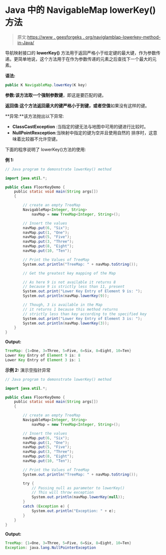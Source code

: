 # Java 中的 NavigableMap lowerKey()方法

> 原文:[https://www . geesforgeks . org/naviglamblap-lowerkey-method-in-Java/](https://www.geeksforgeeks.org/navigablemap-lowerkey-method-in-java/)

导航映射接口的 **lowerKey()** 方法用于返回严格小于给定键的最大键，作为参数传递。更简单地说，这个方法用于在作为参数传递的元素之后查找下一个最大的元素。

**语法:**

```java
public K NavigableMap.lowerKey(K key)
```

**参数:**该方法取一个强制参数**键**，即这是要匹配的键。

**返回值:**这个方法返回**最大的键严格小于到键，**或者**空值**如果没有这样的键。

**异常:**该方法抛出以下异常:

*   **ClassCastException** :当指定的键无法与地图中可用的键进行比较时。
*   **NullPointRexception**:当映射中指定的键为空并且使用自然的
    排序时，这意味着比较器不允许空键。

下面的程序说明了 lowerKey()方法的使用:

**例 1:**

```java
// Java program to demonstrate lowerKey() method

import java.util.*;

public class FloorKeyDemo {
    public static void main(String args[])
    {

        // create an empty TreeMap
        NavigableMap<Integer, String>
            navMap = new TreeMap<Integer, String>();

        // Insert the values
        navMap.put(6, "Six");
        navMap.put(1, "One");
        navMap.put(5, "Five");
        navMap.put(3, "Three");
        navMap.put(8, "Eight");
        navMap.put(10, "Ten");

        // Print the Values of TreeMap
        System.out.println("TreeMap: " + navMap.toString());

        // Get the greatest key mapping of the Map

        // As here 9 is not available it returns 8
        // because 9 is strictly less than 11, present
        System.out.print("Lower Key Entry of Element 9 is: ");
        System.out.println(navMap.lowerKey(9));

        // Though, 3 is available in the Map
        // it returns 1 because this method returns
        // strictly less than key according to the specified key
        System.out.print("Lower Key Entry of Element 3 is: ");
        System.out.println(navMap.lowerKey(3));
    }
}
```

**Output:**

```java
TreeMap: {1=One, 3=Three, 5=Five, 6=Six, 8=Eight, 10=Ten}
Lower Key Entry of Element 9 is: 8
Lower Key Entry of Element 3 is: 1

```

**示例 2:** 演示空指针异常

```java
// Java program to demonstrate lowerKey() method

import java.util.*;

public class FloorKeyDemo {
    public static void main(String args[])
    {

        // create an empty TreeMap
        NavigableMap<Integer, String>
            navMap = new TreeMap<Integer, String>();

        // Insert the values
        navMap.put(6, "Six");
        navMap.put(1, "One");
        navMap.put(5, "Five");
        navMap.put(3, "Three");
        navMap.put(8, "Eight");
        navMap.put(10, "Ten");

        // Print the Values of TreeMap
        System.out.println("TreeMap: " + navMap.toString());

        try {
            // Passing null as parameter to lowerKey()
            // This will throw exception
            System.out.println(navMap.lowerKey(null));
        }
        catch (Exception e) {
            System.out.println("Exception: " + e);
        }
    }
}
```

**Output:**

```java
TreeMap: {1=One, 3=Three, 5=Five, 6=Six, 8=Eight, 10=Ten}
Exception: java.lang.NullPointerException

```